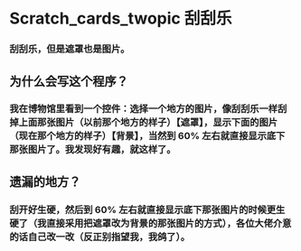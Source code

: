 # Scratch_cards_twopic 刮刮乐
### 刮刮乐，但是遮罩也是图片。
## 为什么会写这个程序？
### 我在博物馆里看到一个控件：选择一个地方的图片，像刮刮乐一样刮掉上面那张图片（以前那个地方的样子）【遮罩】，显示下面的图片（现在那个地方的样子）【背景】，当然到 60% 左右就直接显示底下那张图片了。我发现好有趣，就这样了。
## 遗漏的地方？
### 刮开好生硬，然后到 60% 左右就直接显示底下那张图片的时候更生硬了（我直接采用把遮罩改为背景的那张图片的方式），各位大佬介意的话自己改一改（反正别指望我，我鸽了）。
